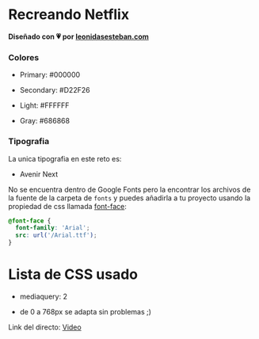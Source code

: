 # Recreando Netflix

**Diseñado con 💗 por [leonidasesteban.com](https://leonidasesteban.com/)**

### Colores

<!-- Negro -->
- Primary: #000000
<!-- Rojo -->
- Secondary: #D22F26
<!-- Blanco -->
- Light: #FFFFFF
<!-- Gris -->
- Gray: #686868

### Tipografia

La unica tipografia en este reto es:

- Avenir Next

No se encuentra dentro de Google Fonts pero la encontrar los archivos de la fuente de la carpeta de `fonts` y puedes añadirla a tu proyecto usando la propiedad de css llamada [font-face](https://developer.mozilla.org/es/docs/Web/CSS/@font-face):

```css
@font-face {
  font-family: 'Arial';
  src: url('/Arial.ttf');
}
```

# Lista de CSS usado

- mediaquery: 2

- de 0 a 768px se adapta sin problemas ;)

Link del directo: [Video](https://www.youtube.com/watch?v=wZbWiqGC45k)

